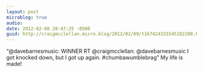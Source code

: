 ```yaml
---
layout: post
microblog: true
audio: 
date: 2012-02-08 20:47:25 -0500
guid: http://craigmcclellan.micro.blog/2012/02/09/t167424331545182208.html
---
```

“@davebarnesmusic: WINNER RT @craigmcclellan: @davebarnesmusic I got knocked down, but I got up again. #chumbawumblebrag” My life is made!
